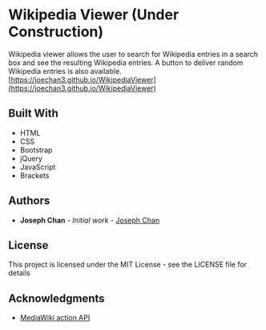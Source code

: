 # Wikipedia Viewer (Under Construction)

Wikipedia viewer allows the user to search for Wikipedia entries in a search box and see the resulting Wikipedia entries. A button to deliver random Wikipedia entries is also available.
[https://joechan3.github.io/WikipediaViewer](https://joechan3.github.io/WikipediaViewer)

## Built With

* HTML
* CSS
* Bootstrap
* jQuery
* JavaScript
* Brackets

## Authors

* **Joseph Chan** - *Initial work* - [Joseph Chan](https://github.com/joechan3)

## License

This project is licensed under the MIT License - see the LICENSE file for details

## Acknowledgments

* [MediaWiki action API](https://www.mediawiki.org/wiki/API:Main_page)

